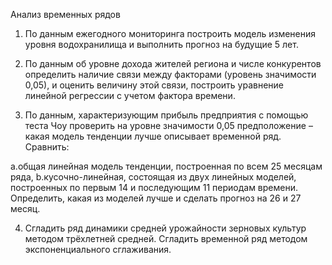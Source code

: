 Анализ временных рядов 

1. По данным ежегодного мониторинга построить модель изменения уровня водохранилища и выполнить прогноз на будущие 5 лет.
   
2. По данным об уровне дохода жителей региона и числе конкурентов определить наличие связи между факторами (уровень значимости 0,05), и оценить величину этой связи, построить уравнение линейной регрессии с учетом фактора времени.
   
3. По данным, характеризующим прибыль предприятия с помощью теста Чоу проверить на уровне значимости 0,05 предположение – какая модель тенденции лучше описывает временной ряд. Сравнить:

a.общая линейная модель тенденции, построенная по всем 25 месяцам ряда,
b.кусочно-линейная, состоящая из двух линейных моделей, построенных по первым 14 и последующим 11 периодам времени. Определить, какая из моделей лучше и сделать прогноз на 26 и 27 месяц.

4. Сгладить ряд динамики средней урожайности зерновых культур методом трёхлетней средней. Сгладить временной ряд методом экспоненциального сглаживания.
